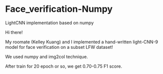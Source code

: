 # Face_verification-Numpy
LightCNN implementation based on numpy

Hi there! 

My roomate (Kelley Kuang) and I implemented a hand-written light-CNN-9 model for face verification on a subset LFW dataset!

We used numpy and img2col technique. 

After train for 20 epoch or so, we get 0.70-0.75 F1 score.  
